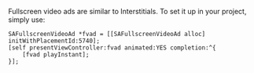 Fullscreen video ads are similar to Interstitials. To set it up in your project, simply use:

```
SAFullscreenVideoAd *fvad = [[SAFullscreenVideoAd alloc] initWithPlacementId:5740];
[self presentViewController:fvad animated:YES completion:^{
	[fvad playInstant];
}];
```